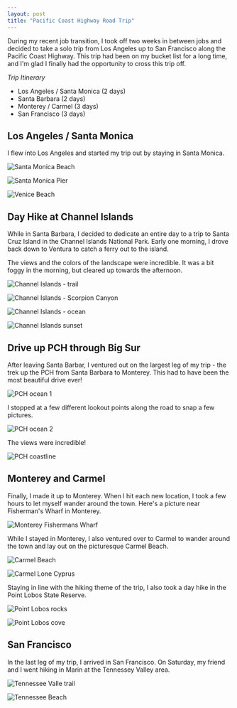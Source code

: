 ```yaml
---
layout: post
title: "Pacific Coast Highway Road Trip"
---
```


During my recent job transition, I took off two weeks in between jobs and decided to take a solo trip from Los Angeles up to San Francisco along the Pacific Coast Highway. This trip had been on my bucket list for a long time, and I'm glad I finally had the opportunity to cross this trip off.

_Trip Itinerary_

* Los Angeles / Santa Monica (2 days)
* Santa Barbara (2 days)
* Monterey / Carmel (3 days)
* San Francisco (3 days)

## Los Angeles / Santa Monica

I flew into Los Angeles and started my trip out by staying in Santa Monica.

![Santa Monica Beach](/assets/images/santa-monica-beach.jpg)

![Santa Monica Pier](/assets/images/santa-monica-pier.jpg)

![Venice Beach](/assets/images/venice-beach.jpg)

## Day Hike at Channel Islands

While in Santa Barbara, I decided to dedicate an entire day to a trip to Santa Cruz Island in the Channel Islands National Park. Early one morning, I drove back down to Ventura to catch a ferry out to the island.

The views and the colors of the landscape were incredible. It was a bit foggy in the morning, but cleared up towards the afternoon.

![Channel Islands - trail](/assets/images/channel-islands-2.jpg)

![Channel Islands - Scorpion Canyon](/assets/images/channel-islands-0.jpg)

![Channel Islands - ocean](/assets/images/channel-islands-3.jpg)

![Channel Islands sunset](/assets/images/channel-islands-1.jpg)

## Drive up PCH through Big Sur

After leaving Santa Barbar, I ventured out on the largest leg of my trip - the trek up the PCH from Santa Barbara to Monterey. This had to have been the most beautiful drive ever!

![PCH ocean 1](/assets/images/pch-1.jpg)

I stopped at a few different lookout points along the road to snap a few pictures.

![PCH ocean 2](/assets/images/pch-2.jpg)

The views were incredible!

![PCH coastline](/assets/images/pch-3.jpg)

## Monterey and Carmel

Finally, I made it up to Monterey. When I hit each new location, I took a few hours to let myself wander around the town. Here's a picture near Fisherman's Wharf in Monterey.

![Monterey Fishermans Wharf](/assets/images/monterey-1.jpg)

While I stayed in Monterey, I also ventured over to Carmel to wander around the town and lay out on the picturesque Carmel Beach.

![Carmel Beach](/assets/images/carmel-1.jpg)

![Carmel Lone Cyprus](/assets/images/carmel-2.jpg)

Staying in line with the hiking theme of the trip, I also took a day hike in the Point Lobos State Reserve.

![Point Lobos rocks](/assets/images/carmel-3.jpg)

![Point Lobos cove](/assets/images/point-lobos-1.jpg)

## San Francisco

In the last leg of my trip, I arrived in San Francisco. On Saturday, my friend and I went hiking in Marin at the Tennessey Valley area.

![Tennessee Valle trail](/assets/images/sf-0.jpg)

![Tennessee Beach](/assets/images/sf-1.jpg)

